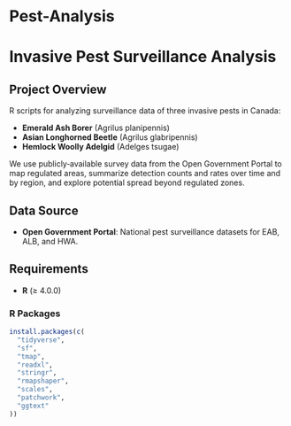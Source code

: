 # Pest-Analysis
# Invasive Pest Surveillance Analysis

## Project Overview
R scripts for analyzing surveillance data of three invasive pests in Canada:
- **Emerald Ash Borer** (Agrilus planipennis)
- **Asian Longhorned Beetle** (Agrilus glabripennis)
- **Hemlock Woolly Adelgid** (Adelges tsugae)

We use publicly‑available survey data from the Open Government Portal to map regulated areas, summarize detection counts and rates over time and by region, and explore potential spread beyond regulated zones.



## Data Source
- **Open Government Portal**: National pest surveillance datasets for EAB, ALB, and HWA.

## Requirements
- **R** (≥ 4.0.0)

### R Packages
```r
install.packages(c(
  "tidyverse",
  "sf",
  "tmap",
  "readxl",
  "stringr",
  "rmapshaper",
  "scales",
  "patchwork",
  "ggtext"
))

